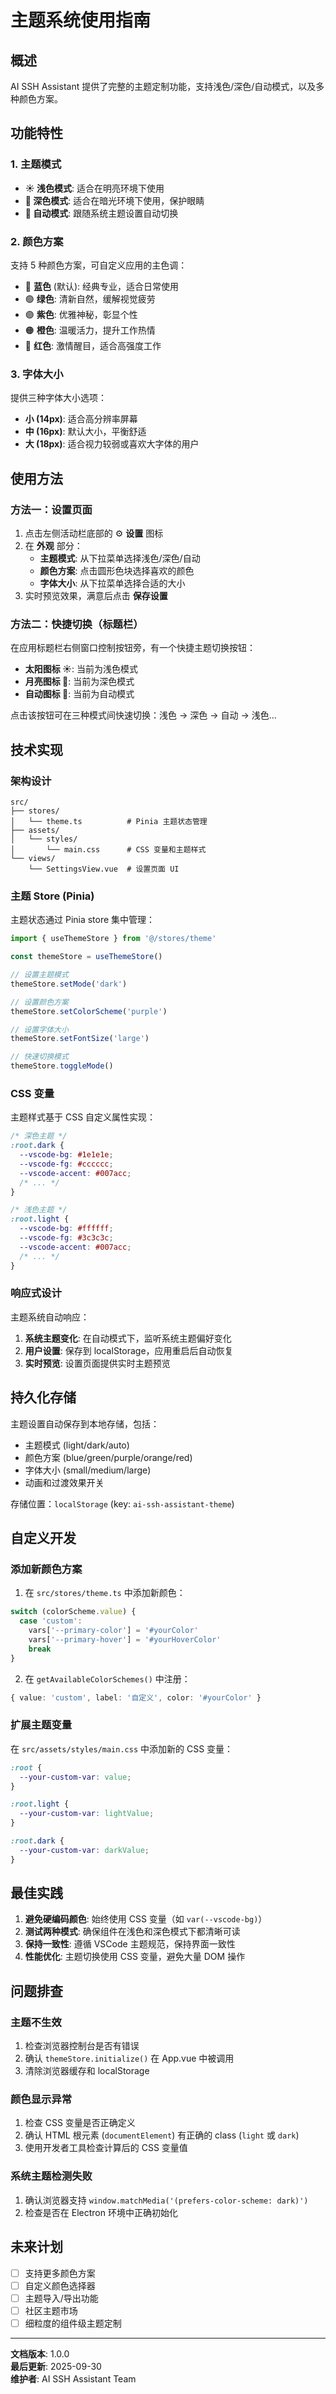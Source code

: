 # 主题系统使用指南

## 概述

AI SSH Assistant 提供了完整的主题定制功能，支持浅色/深色/自动模式，以及多种颜色方案。

## 功能特性

### 1. 主题模式

- **☀️ 浅色模式**: 适合在明亮环境下使用
- **🌙 深色模式**: 适合在暗光环境下使用，保护眼睛
- **🔄  自动模式**: 跟随系统主题设置自动切换

### 2. 颜色方案

支持 5 种颜色方案，可自定义应用的主色调：

- 🔵 **蓝色** (默认): 经典专业，适合日常使用
- 🟢 **绿色**: 清新自然，缓解视觉疲劳
- 🟣 **紫色**: 优雅神秘，彰显个性
- 🟠 **橙色**: 温暖活力，提升工作热情
- 🔴 **红色**: 激情醒目，适合高强度工作

### 3. 字体大小

提供三种字体大小选项：

- **小 (14px)**: 适合高分辨率屏幕
- **中 (16px)**: 默认大小，平衡舒适
- **大 (18px)**: 适合视力较弱或喜欢大字体的用户

## 使用方法

### 方法一：设置页面

1. 点击左侧活动栏底部的 ⚙️ **设置** 图标
2. 在 **外观** 部分：
   - **主题模式**: 从下拉菜单选择浅色/深色/自动
   - **颜色方案**: 点击圆形色块选择喜欢的颜色
   - **字体大小**: 从下拉菜单选择合适的大小
3. 实时预览效果，满意后点击 **保存设置**

### 方法二：快捷切换（标题栏）

在应用标题栏右侧窗口控制按钮旁，有一个快捷主题切换按钮：

- **太阳图标 ☀️**: 当前为浅色模式
- **月亮图标 🌙**: 当前为深色模式
- **自动图标 🔄**: 当前为自动模式

点击该按钮可在三种模式间快速切换：浅色 → 深色 → 自动 → 浅色...

## 技术实现

### 架构设计

```
src/
├── stores/
│   └── theme.ts          # Pinia 主题状态管理
├── assets/
│   └── styles/
│       └── main.css      # CSS 变量和主题样式
└── views/
    └── SettingsView.vue  # 设置页面 UI
```

### 主题 Store (Pinia)

主题状态通过 Pinia store 集中管理：

```typescript
import { useThemeStore } from '@/stores/theme'

const themeStore = useThemeStore()

// 设置主题模式
themeStore.setMode('dark')

// 设置颜色方案
themeStore.setColorScheme('purple')

// 设置字体大小
themeStore.setFontSize('large')

// 快速切换模式
themeStore.toggleMode()
```

### CSS 变量

主题样式基于 CSS 自定义属性实现：

```css
/* 深色主题 */
:root.dark {
  --vscode-bg: #1e1e1e;
  --vscode-fg: #cccccc;
  --vscode-accent: #007acc;
  /* ... */
}

/* 浅色主题 */
:root.light {
  --vscode-bg: #ffffff;
  --vscode-fg: #3c3c3c;
  --vscode-accent: #007acc;
  /* ... */
}
```

### 响应式设计

主题系统自动响应：

1. **系统主题变化**: 在自动模式下，监听系统主题偏好变化
2. **用户设置**: 保存到 localStorage，应用重启后自动恢复
3. **实时预览**: 设置页面提供实时主题预览

## 持久化存储

主题设置自动保存到本地存储，包括：

- 主题模式 (light/dark/auto)
- 颜色方案 (blue/green/purple/orange/red)
- 字体大小 (small/medium/large)
- 动画和过渡效果开关

存储位置：`localStorage` (key: `ai-ssh-assistant-theme`)

## 自定义开发

### 添加新颜色方案

1. 在 `src/stores/theme.ts` 中添加新颜色：

```typescript
switch (colorScheme.value) {
  case 'custom':
    vars['--primary-color'] = '#yourColor'
    vars['--primary-hover'] = '#yourHoverColor'
    break
}
```

2. 在 `getAvailableColorSchemes()` 中注册：

```typescript
{ value: 'custom', label: '自定义', color: '#yourColor' }
```

### 扩展主题变量

在 `src/assets/styles/main.css` 中添加新的 CSS 变量：

```css
:root {
  --your-custom-var: value;
}

:root.light {
  --your-custom-var: lightValue;
}

:root.dark {
  --your-custom-var: darkValue;
}
```

## 最佳实践

1. **避免硬编码颜色**: 始终使用 CSS 变量（如 `var(--vscode-bg)`）
2. **测试两种模式**: 确保组件在浅色和深色模式下都清晰可读
3. **保持一致性**: 遵循 VSCode 主题规范，保持界面一致性
4. **性能优化**: 主题切换使用 CSS 变量，避免大量 DOM 操作

## 问题排查

### 主题不生效

1. 检查浏览器控制台是否有错误
2. 确认 `themeStore.initialize()` 在 App.vue 中被调用
3. 清除浏览器缓存和 localStorage

### 颜色显示异常

1. 检查 CSS 变量是否正确定义
2. 确认 HTML 根元素 (`documentElement`) 有正确的 class (`light` 或 `dark`)
3. 使用开发者工具检查计算后的 CSS 变量值

### 系统主题检测失败

1. 确认浏览器支持 `window.matchMedia('(prefers-color-scheme: dark)')`
2. 检查是否在 Electron 环境中正确初始化

## 未来计划

- [ ] 支持更多颜色方案
- [ ] 自定义颜色选择器
- [ ] 主题导入/导出功能
- [ ] 社区主题市场
- [ ] 细粒度的组件级主题定制

---

**文档版本**: 1.0.0  
**最后更新**: 2025-09-30  
**维护者**: AI SSH Assistant Team
